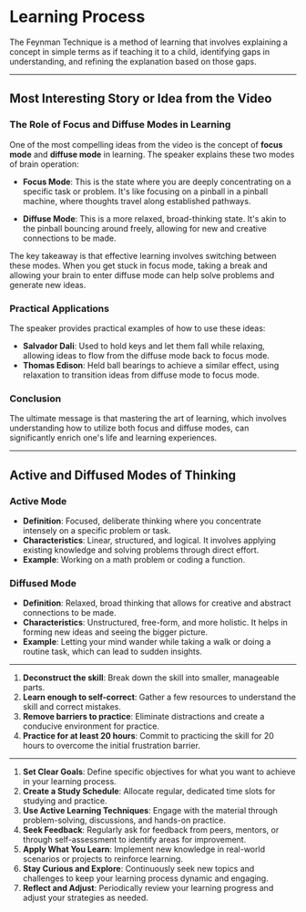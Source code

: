 # Learning Process

The Feynman Technique is a method of learning that involves explaining a concept in simple terms as if teaching it to a child, identifying gaps in understanding, and refining the explanation based on those gaps.
___
## Most Interesting Story or Idea from the Video

### The Role of Focus and Diffuse Modes in Learning

One of the most compelling ideas from the video is the concept of **focus mode** and **diffuse mode** in learning. The speaker explains these two modes of brain operation:

- **Focus Mode**: This is the state where you are deeply concentrating on a specific task or problem. It's like focusing on a pinball in a pinball machine, where thoughts travel along established pathways.

- **Diffuse Mode**: This is a more relaxed, broad-thinking state. It's akin to the pinball bouncing around freely, allowing for new and creative connections to be made. 

The key takeaway is that effective learning involves switching between these modes. When you get stuck in focus mode, taking a break and allowing your brain to enter diffuse mode can help solve problems and generate new ideas.

### Practical Applications

The speaker provides practical examples of how to use these ideas:

- **Salvador Dali**: Used to hold keys and let them fall while relaxing, allowing ideas to flow from the diffuse mode back to focus mode.
- **Thomas Edison**: Held ball bearings to achieve a similar effect, using relaxation to transition ideas from diffuse mode to focus mode.

### Conclusion

The ultimate message is that mastering the art of learning, which involves understanding how to utilize both focus and diffuse modes, can significantly enrich one's life and learning experiences.
___
## Active and Diffused Modes of Thinking

### Active Mode
- **Definition**: Focused, deliberate thinking where you concentrate intensely on a specific problem or task.
- **Characteristics**: Linear, structured, and logical. It involves applying existing knowledge and solving problems through direct effort.
- **Example**: Working on a math problem or coding a function.

### Diffused Mode
- **Definition**: Relaxed, broad thinking that allows for creative and abstract connections to be made.
- **Characteristics**: Unstructured, free-form, and more holistic. It helps in forming new ideas and seeing the bigger picture.
- **Example**: Letting your mind wander while taking a walk or doing a routine task, which can lead to sudden insights.

___

1. **Deconstruct the skill**: Break down the skill into smaller, manageable parts.
2. **Learn enough to self-correct**: Gather a few resources to understand the skill and correct mistakes.
3. **Remove barriers to practice**: Eliminate distractions and create a conducive environment for practice.
4. **Practice for at least 20 hours**: Commit to practicing the skill for 20 hours to overcome the initial frustration barrier.

___

1. **Set Clear Goals**: Define specific objectives for what you want to achieve in your learning process.
2. **Create a Study Schedule**: Allocate regular, dedicated time slots for studying and practice.
3. **Use Active Learning Techniques**: Engage with the material through problem-solving, discussions, and hands-on practice.
4. **Seek Feedback**: Regularly ask for feedback from peers, mentors, or through self-assessment to identify areas for improvement.
5. **Apply What You Learn**: Implement new knowledge in real-world scenarios or projects to reinforce learning.
6. **Stay Curious and Explore**: Continuously seek new topics and challenges to keep your learning process dynamic and engaging.
7. **Reflect and Adjust**: Periodically review your learning progress and adjust your strategies as needed.
